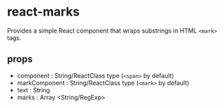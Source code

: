# react-marks
Provides a simple React component that wraps substrings in HTML `<mark>` tags.
## props
- component : String/ReactClass type (`<span>` by default)
- markComponent : String/ReactClass type (`<mark>` by default)
- text : String
- marks : Array <String/RegExp>